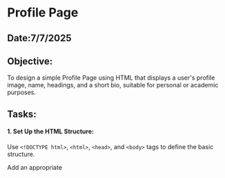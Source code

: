 # Profile Page
## Date:7/7/2025
## Objective:

To design a simple Profile Page using HTML that displays a user's profile image, name, headings, and a short bio, suitable for personal or academic purposes.

## Tasks:

#### 1. Set Up the HTML Structure:

Use ```<!DOCTYPE html>```, ```<html>```, ```<head>```, and ```<body>``` tags to define the basic structure.

Add an appropriate <title> such as "My Profile".

#### 2. Add Page Headings:

Insert a main heading using ```<h1>``` for the user's name.

Include subheadings such as ```<h2>``` or ```<h3>``` for titles or roles (e.g., "Student", "Web Developer").

#### 3. Insert a Profile Image:

Use the ```<img>``` tag to display the user’s profile picture.

Add alt text and set basic attributes like width and height.

#### 4. Include a Short Bio Section:

Add a paragraph using <p> to provide a short introduction or biography.

The content may include education, interests, or a personal statement.

#### 5. Organize Content Using HTML Elements:

Use ```<section>```, ```<div>```, or ```<article>``` for logical grouping.

Add a horizontal line (```<hr>```) to separate sections.

#### 6. Keep the Design HTML-Only:

Do not use CSS or JavaScript.

Focus on semantic HTML and readability.
## HTML Code:
```
<!DOCTYPE html>
<html lang="en">
    <head>
        <title>My Profile</title>
    </head>
    <body>
        <h1>Harsayazheni P Y</h1>
        <hr>
        <h2>Student</h2>
        <hr>
        <h3>Frontend Developer | UX/UI Designer</h3>
        <hr>
        <img src="profile.jpg" alt="Profile Picture" width="200" height="200">
        <hr>
        <section>
            <p>Welcome to my Profile. I am Harsayazheni currently pursuing my Bachelors in Computer Science and Engineering. I specialize in UX/UI Design and Frontend Development. I have done certifications for Applied Data Science by IBM.Currently seeking opportunities to work with cross domain teams.</p>
        </section>
        <hr>
        <section>
            <h4>Skills</h4>
            <ul>
                <li>HTML</li>
                <li>CSS</li>
                <li>JavaScript</li>
                <li>ReactJS</li>
                <li>Python</li>
            </ul>
        </section>
    </body>
</html>
```
## Output:
![Screenshot 2025-07-07 162208](https://github.com/user-attachments/assets/b2a0e8c4-13ab-4efc-b332-ae205670c317)

## Result:
A simple Profile Page using HTML that displays a user's profile image, name, headings, and a short bio, suitable for personal or academic purposes is designed successfully.
